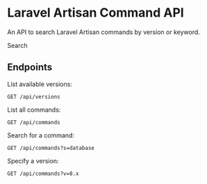 # Laravel Artisan Command API
An API to search Laravel Artisan commands by version or keyword.

Search
## Endpoints
List available versions:
```
GET /api/versions
```
List all commands:
```
GET /api/commands
```
Search for a command:
```
GET /api/commands?s=database
```
Specify a version:
```
GET /api/commands?v=8.x
